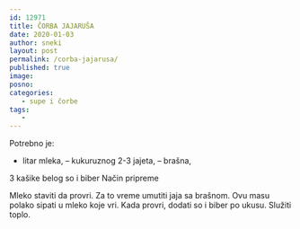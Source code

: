 ```yaml
---
id: 12971
title: ČORBA JAJARUŠA
date: 2020-01-03
author: sneki
layout: post
permalink: /corba-jajarusa/
published: true
image: 
posno: 
categories:
   - supe i čorbe
tags:
   -
---
```

Potrebno je:

* litar mleka, – kukuruznog
2-3 jajeta, – brašna,

3 kašike belog so i biber
Način pripreme

Mleko staviti da provri. Za to vreme umutiti jaja sa
brašnom. Ovu masu polako sipati u mleko koje vri. Kada
provri, dodati so i biber po ukusu. Služiti toplo.
  

